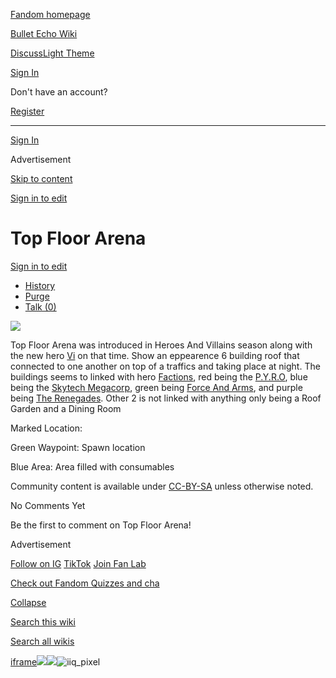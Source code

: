 [Fandom homepage](https://www.fandom.com/)

[Bullet Echo Wiki](https://bullet-echo.fandom.com/)

[Discuss](https://bullet-echo.fandom.com/f "Discuss")[Light Theme](https://bullet-echo.fandom.com/wiki/Top_Floor_Arena# "Light Theme")

[Sign In](https://auth.fandom.com/signin?source=mw&redirect=https%3A%2F%2Fbullet-echo.fandom.com%2Fwiki%2FTop_Floor_Arena)

Don't have an account?

[Register](https://auth.fandom.com/register?source=mw&redirect=https%3A%2F%2Fbullet-echo.fandom.com%2Fwiki%2FTop_Floor_Arena)

* * *

[Sign In](https://auth.fandom.com/signin?source=mw&redirect=https%3A%2F%2Fbullet-echo.fandom.com%2Fwiki%2FTop_Floor_Arena)

Advertisement

[Skip to content](https://bullet-echo.fandom.com/wiki/Top_Floor_Arena#page-header)

[Sign in to edit](https://auth.fandom.com/signin?redirect=https%3A%2F%2Fbullet-echo.fandom.com%2Fwiki%2FTop_Floor_Arena%3Fveaction%3Dedit&uselang=en)

# Top Floor Arena

[Sign in to edit](https://auth.fandom.com/signin?redirect=https%3A%2F%2Fbullet-echo.fandom.com%2Fwiki%2FTop_Floor_Arena%3Fveaction%3Dedit&uselang=en)

- [History](https://bullet-echo.fandom.com/wiki/Top_Floor_Arena?action=history)
- [Purge](https://bullet-echo.fandom.com/wiki/Top_Floor_Arena?action=purge)
- [Talk (0)](https://bullet-echo.fandom.com/wiki/Talk:Top_Floor_Arena?action=edit&redlink=1)

[![](https://static.wikia.nocookie.net/bullet-echo/images/3/38/Top_Floor_Arena.jpg/revision/latest?cb=20240211090139)](https://static.wikia.nocookie.net/bullet-echo/images/3/38/Top_Floor_Arena.jpg/revision/latest?cb=20240211090139)

Top Floor Arena was introduced in Heroes And Villains season along with the new hero [Vi](https://bullet-echo.fandom.com/wiki/Vi "Vi") on that time. Show an eppearence 6 building roof that connected to one another on top of a traffics and taking place at night. The buildings seems to linked with hero [Factions](https://bullet-echo.fandom.com/wiki/Factions "Factions"), red being the [P.Y.R.O](https://bullet-echo.fandom.com/wiki/Factions/PYRO "Factions/PYRO"), blue being the [Skytech Megacorp](https://bullet-echo.fandom.com/wiki/Factions/Skytech_Megacorp "Factions/Skytech Megacorp"), green being [Force And Arms](https://bullet-echo.fandom.com/wiki/Factions/Force_and_Arms "Factions/Force and Arms"), and purple being [The Renegades](https://bullet-echo.fandom.com/wiki/Factions/Renegades "Factions/Renegades"). Other 2 is not linked with anything only being a Roof Garden and a Dining Room

Marked Location:

Green Waypoint: Spawn location

Blue Area: Area filled with consumables

Community content is available under [CC-BY-SA](https://www.fandom.com/licensing) unless otherwise noted.

No Comments Yet

Be the first to comment on Top Floor Arena!

Advertisement

[Follow on IG](https://bit.ly/FandomIG) [TikTok](https://bit.ly/TikTokFandom) [Join Fan Lab](https://bit.ly/FanLabWikiBar)

[Check out Fandom Quizzes and cha](https://bit.ly/WBTrivia2)

[Collapse](https://bullet-echo.fandom.com/wiki/Top_Floor_Arena# "Collapse")

[Search this wiki](https://bullet-echo.fandom.com/wiki/Special:Search?scope=internal&query=&h=1&isFromHighlightActions=on)

[Search all wikis](https://bullet-echo.fandom.com/wiki/Special:Search?scope=cross-wiki&query=&h=1&isFromHighlightActions=on)

[iframe](https://www.fandom.com/silver-surfer.html)![](https://idsync.rlcdn.com/712315.gif?partner_uid=58bcef38-1d1e-4f98-bef7-bc5b63458c26)![](https://pixel.tapad.com/idsync/ex/receive?partner_id=3442&partner_device_id=58bcef38-1d1e-4f98-bef7-bc5b63458c26&partner_url=https://services.fandom.com/identity-storage/external/experian/receiveid/dd567c8a-edd0-4db9-ba2b-2af86cb5be7b?id=${TA_DEVICE_ID}&partner=TAPAD)![iiq_pixel](https://sync.intentiq.com/profiles_engine/ProfilesEngineServlet?at=20&mi=10&secure=1&dpi=1187275693&iiqidtype=2&iiqpcid=74112c10-a7a6-61c0-cbc3-9b24b5af41f6&iiqpciddate=1745205130524&tsrnd=139_1745205130532&vrref=fandom.com&jsver=6.07&dw=1280&dh=1024&dpr=1&lan=en-US&testPercentage=97&testGroup=A&uh=%7B%220%22%3A%22%5C%22Google%20Chrome%5C%22%3Bv%3D%5C%22135%5C%22%2C%20%5C%22Not-A.Brand%5C%22%3Bv%3D%5C%228%5C%22%2C%20%5C%22Chromium%5C%22%3Bv%3D%5C%22135%5C%22%22%2C%221%22%3A%22%3F0%22%2C%222%22%3A%22%5C%22Linux%20x86_64%5C%22%22%2C%223%22%3A%22%5C%22x86%5C%22%22%2C%224%22%3A%22%5C%2264%5C%22%22%2C%226%22%3A%22%5C%226.6.72%5C%22%22%2C%227%22%3A%22%3F0%22%2C%228%22%3A%22%5C%22Google%20Chrome%5C%22%3Bv%3D%5C%22135.0.7049.95%5C%22%2C%20%5C%22Not-A.Brand%5C%22%3Bv%3D%5C%228.0.0.0%5C%22%2C%20%5C%22Chromium%5C%22%3Bv%3D%5C%22135.0.7049.95%5C%22%22%7D&gdpr=0)